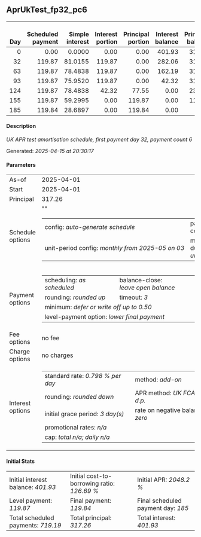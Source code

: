 <h2>AprUkTest_fp32_pc6</h2>
<table>
    <thead style="vertical-align: bottom;">
        <th style="text-align: right;">Day</th>
        <th style="text-align: right;">Scheduled payment</th>
        <th style="text-align: right;">Simple interest</th>
        <th style="text-align: right;">Interest portion</th>
        <th style="text-align: right;">Principal portion</th>
        <th style="text-align: right;">Interest balance</th>
        <th style="text-align: right;">Principal balance</th>
        <th style="text-align: right;">Total simple interest</th>
        <th style="text-align: right;">Total interest</th>
        <th style="text-align: right;">Total principal</th>
    </thead>
    <tr style="text-align: right;">
        <td class="ci00">0</td>
        <td class="ci01" style="white-space: nowrap;">0.00</td>
        <td class="ci02">0.0000</td>
        <td class="ci03">0.00</td>
        <td class="ci04">0.00</td>
        <td class="ci05">401.93</td>
        <td class="ci06">317.26</td>
        <td class="ci07">0.0000</td>
        <td class="ci08">0.00</td>
        <td class="ci09">0.00</td>
    </tr>
    <tr style="text-align: right;">
        <td class="ci00">32</td>
        <td class="ci01" style="white-space: nowrap;">119.87</td>
        <td class="ci02">81.0155</td>
        <td class="ci03">119.87</td>
        <td class="ci04">0.00</td>
        <td class="ci05">282.06</td>
        <td class="ci06">317.26</td>
        <td class="ci07">81.0155</td>
        <td class="ci08">119.87</td>
        <td class="ci09">0.00</td>
    </tr>
    <tr style="text-align: right;">
        <td class="ci00">63</td>
        <td class="ci01" style="white-space: nowrap;">119.87</td>
        <td class="ci02">78.4838</td>
        <td class="ci03">119.87</td>
        <td class="ci04">0.00</td>
        <td class="ci05">162.19</td>
        <td class="ci06">317.26</td>
        <td class="ci07">159.4993</td>
        <td class="ci08">239.74</td>
        <td class="ci09">0.00</td>
    </tr>
    <tr style="text-align: right;">
        <td class="ci00">93</td>
        <td class="ci01" style="white-space: nowrap;">119.87</td>
        <td class="ci02">75.9520</td>
        <td class="ci03">119.87</td>
        <td class="ci04">0.00</td>
        <td class="ci05">42.32</td>
        <td class="ci06">317.26</td>
        <td class="ci07">235.4513</td>
        <td class="ci08">359.61</td>
        <td class="ci09">0.00</td>
    </tr>
    <tr style="text-align: right;">
        <td class="ci00">124</td>
        <td class="ci01" style="white-space: nowrap;">119.87</td>
        <td class="ci02">78.4838</td>
        <td class="ci03">42.32</td>
        <td class="ci04">77.55</td>
        <td class="ci05">0.00</td>
        <td class="ci06">239.71</td>
        <td class="ci07">313.9351</td>
        <td class="ci08">401.93</td>
        <td class="ci09">77.55</td>
    </tr>
    <tr style="text-align: right;">
        <td class="ci00">155</td>
        <td class="ci01" style="white-space: nowrap;">119.87</td>
        <td class="ci02">59.2995</td>
        <td class="ci03">0.00</td>
        <td class="ci04">119.87</td>
        <td class="ci05">0.00</td>
        <td class="ci06">119.84</td>
        <td class="ci07">373.2346</td>
        <td class="ci08">401.93</td>
        <td class="ci09">197.42</td>
    </tr>
    <tr style="text-align: right;">
        <td class="ci00">185</td>
        <td class="ci01" style="white-space: nowrap;">119.84</td>
        <td class="ci02">28.6897</td>
        <td class="ci03">0.00</td>
        <td class="ci04">119.84</td>
        <td class="ci05">0.00</td>
        <td class="ci06">0.00</td>
        <td class="ci07">401.9243</td>
        <td class="ci08">401.93</td>
        <td class="ci09">317.26</td>
    </tr>
</table>
<h4>Description</h4>
<p><i>UK APR test amortisation schedule, first payment day 32, payment count 6</i></p>
<p>Generated: <i>2025-04-15 at 20:30:17</i></p>
<h4>Parameters</h4>
<table>
    <tr>
        <td>As-of</td>
        <td>2025-04-01</td>
    </tr>
    <tr>
        <td>Start</td>
        <td>2025-04-01</td>
    </tr>
    <tr>
        <td>Principal</td>
        <td>317.26</td>
    </tr>
    <tr>
        <td>Schedule options</td>
        <td>
            <table>
                <tr>
                    <td>config: <i>auto-generate schedule</i></td>
                    <td>payment count: <i>6</i></td>
                </tr>
                <tr>
                    <td style="white-space: nowrap;">unit-period config: <i>monthly from 2025-05 on 03</i></td>""
                    <td>max duration: <i>unlimited</i></td>
                </tr>
            </table>
        </td>
    </tr>
    <tr>
        <td>Payment options</td>
        <td>
            <table>
                <tr>
                    <td>scheduling: <i>as scheduled</i></td>
                    <td>balance-close: <i>leave&nbsp;open&nbsp;balance</i></td>
                </tr>
                <tr>
                    <td>rounding: <i>rounded up</i></td>
                    <td>timeout: <i>3</i></td>
                </tr>
                <tr>
                    <td colspan='2'>minimum: <i>defer&nbsp;or&nbsp;write&nbsp;off&nbsp;up&nbsp;to&nbsp;0.50</i></td>
                </tr>
                <tr>
                    <td colspan='2'>level-payment option: <i>lower&nbsp;final&nbsp;payment</i></td>
                </tr>
            </table>
        </td>
    </tr>
    <tr>
        <td>Fee options</td>
        <td>no fee
        </td>
    </tr>
    <tr>
        <td>Charge options</td>
        <td>no charges
        </td>
    </tr>
    <tr>
        <td>Interest options</td>
        <td>
            <table>
                <tr>
                    <td>standard rate: <i>0.798 % per day</i></td>
                    <td>method: <i>add-on</i></td>
                </tr>
                <tr>
                    <td>rounding: <i>rounded down</i></td>
                    <td>APR method: <i>UK FCA to 1 d.p.</i></td>
                </tr>
                <tr>
                    <td>initial grace period: <i>3 day(s)</i></td>
                    <td>rate on negative balance: <i>zero</i></td>
                </tr>
                <tr>
                    <td colspan="2">promotional rates: <i><i>n/a</i></i></td>
                </tr>
                <tr>
                    <td colspan="2">cap: <i>total <i>n/a</i>; daily <i>n/a</i></td>
                </tr>
            </table>
        </td>
    </tr>
</table>
<h4>Initial Stats</h4>
<table>
    <tr>
        <td>Initial interest balance: <i>401.93</i></td>
        <td>Initial cost-to-borrowing ratio: <i>126.69 %</i></td>
        <td>Initial APR: <i>2048.2 %</i></td>
    </tr>
    <tr>
        <td>Level payment: <i>119.87</i></td>
        <td>Final payment: <i>119.84</i></td>
        <td>Final scheduled payment day: <i>185</i></td>
    </tr>
    <tr>
        <td>Total scheduled payments: <i>719.19</i></td>
        <td>Total principal: <i>317.26</i></td>
        <td>Total interest: <i>401.93</i></td>
    </tr>
</table>

